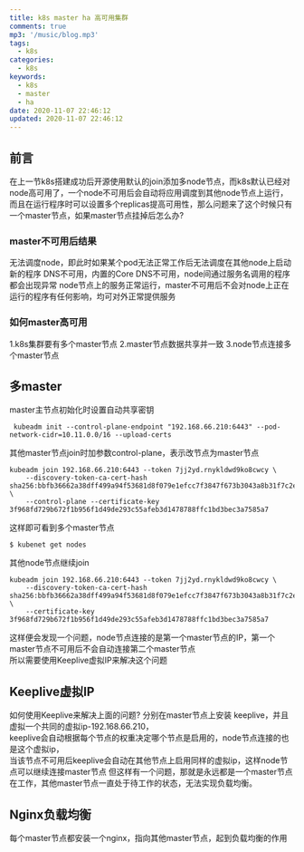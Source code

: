 ```yaml
---
title: k8s master ha 高可用集群
comments: true
mp3: '/music/blog.mp3'
tags:
  - k8s
categories:
  - k8s
keywords:
  - k8s
  - master
  - ha
date: 2020-11-07 22:46:12
updated: 2020-11-07 22:46:12
---
```


## 前言
在上一节k8s搭建成功后开源使用默认的join添加多node节点，而k8s默认已经对node高可用了，一个node不可用后会自动将应用调度到其他node节点上运行，而且在运行程序时可以设置多个replicas提高可用性，那么问题来了这个时候只有一个master节点，如果master节点挂掉后怎么办?

### master不可用后结果
无法调度node，即此时如果某个pod无法正常工作后无法调度在其他node上启动新的程序
DNS不可用，内置的Core DNS不可用，node间通过服务名调用的程序都会出现异常
node节点上的服务正常运行，master不可用后不会对node上正在运行的程序有任何影响，均可对外正常提供服务

### 如何master高可用
1.k8s集群要有多个master节点
2.master节点数据共享并一致
3.node节点连接多个master节点

## 多master

master主节点初始化时设置自动共享密钥
```
 kubeadm init --control-plane-endpoint "192.168.66.210:6443" --pod-network-cidr=10.11.0.0/16 --upload-certs
```
其他master节点join时加参数control-plane，表示改节点为master节点
```
kubeadm join 192.168.66.210:6443 --token 7jj2yd.rnykldwd9ko8cwcy \
    --discovery-token-ca-cert-hash sha256:bbfb36662a38dff499a94f53681d8f079e1efcc7f3847f673b3043a8b31f7c2e \
    --control-plane --certificate-key 3f968fd729b672f1b956f1d49de293c55afeb3d1478788ffc1bd3bec3a7585a7
```
这样即可看到多个master节点
```
$ kubenet get nodes
```
其他node节点继续join
```
kubeadm join 192.168.66.210:6443 --token 7jj2yd.rnykldwd9ko8cwcy \
    --discovery-token-ca-cert-hash sha256:bbfb36662a38dff499a94f53681d8f079e1efcc7f3847f673b3043a8b31f7c2e \
    --certificate-key 3f968fd729b672f1b956f1d49de293c55afeb3d1478788ffc1bd3bec3a7585a7
```
这样便会发现一个问题，node节点连接的是第一个master节点的IP，第一个master节点不可用后不会自动连接第二个master节点   
所以需要使用Keeplive虚拟IP来解决这个问题

## Keeplive虚拟IP

如何使用Keeplive来解决上面的问题?
分别在master节点上安装 keeplive，并且虚拟一个共同的虚拟ip-192.168.66.210，   
keeplive会自动根据每个节点的权重决定哪个节点是启用的，node节点连接的也是这个虚拟ip，   
当该节点不可用后keeplive会自动在其他节点上启用同样的虚拟ip，这样node节点可以继续连接master节点
但这样有一个问题，那就是永远都是一个master节点在工作，其他master节点一直处于待工作的状态，无法实现负载均衡。


## Nginx负载均衡
每个master节点都安装一个nginx，指向其他master节点，起到负载均衡的作用